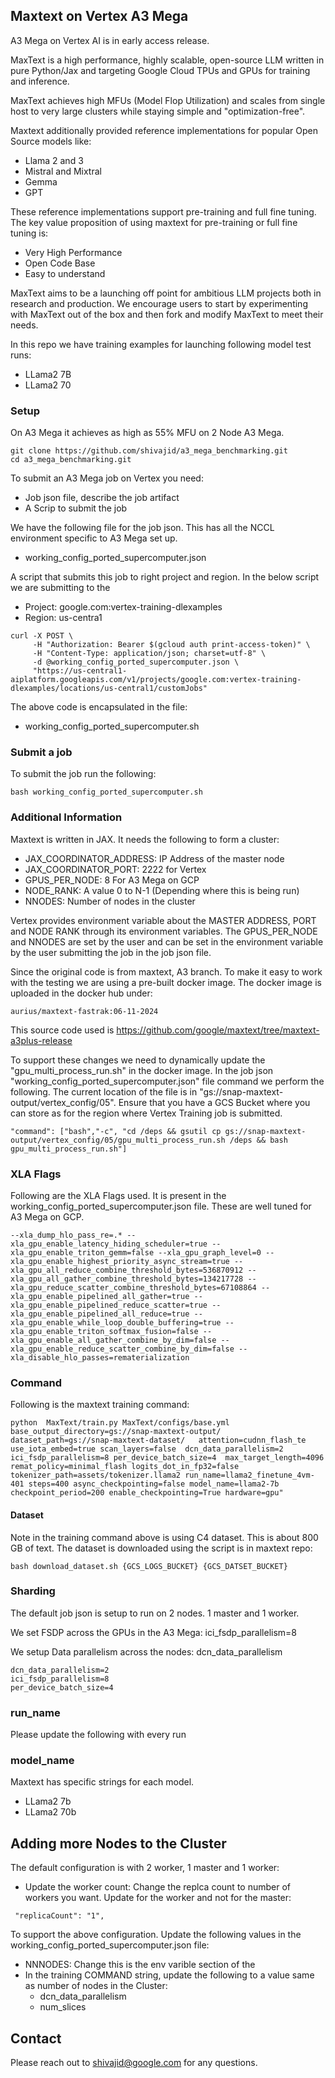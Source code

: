 ## Maxtext on Vertex A3 Mega

A3 Mega on Vertex AI is in early access release. 

MaxText is a high performance, highly scalable, open-source LLM written in pure Python/Jax and targeting Google Cloud TPUs and GPUs for training and inference. 


MaxText achieves high MFUs (Model Flop Utilization) and scales from single host to very large clusters while staying simple and "optimization-free".



Maxtext additionally provided reference implementations for popular Open Source models like:
- Llama 2 and 3
- Mistral and Mixtral
- Gemma
- GPT 

These reference implementations support pre-training and full fine tuning. The key value proposition of using maxtext  for pre-training or full fine tuning is:
- Very High Performance
- Open Code Base
- Easy to understand 

MaxText aims to be a launching off point for ambitious LLM projects both in research and production. We encourage users to start by experimenting with MaxText out of the box and then fork and modify MaxText to meet their needs.


In this repo we have training examples for launching following model test runs:
- LLama2 7B
- LLama2 70

### Setup
On A3 Mega it achieves as high as 55% MFU on 2 Node A3 Mega.

```
git clone https://github.com/shivajid/a3_mega_benchmarking.git
cd a3_mega_benchmarking.git

```
To submit an A3 Mega job on Vertex you need:
- Job json file, describe the job artifact
- A Scrip to submit the job

We have the following file for the job json. This has all the NCCL environment specific to A3 Mega set up.
- working_config_ported_supercomputer.json 

A script that submits this job to right project and region. In the below script we are submitting to the
- Project: google.com:vertex-training-dlexamples
- Region: us-centra1

```
curl -X POST \
     -H "Authorization: Bearer $(gcloud auth print-access-token)" \
     -H "Content-Type: application/json; charset=utf-8" \
     -d @working_config_ported_supercomputer.json \
     "https://us-central1-aiplatform.googleapis.com/v1/projects/google.com:vertex-training-dlexamples/locations/us-central1/customJobs"
```

The above code is encapsulated in the file:
- working_config_ported_supercomputer.sh
### Submit a job
To submit the job run the following:
```
bash working_config_ported_supercomputer.sh
```

### Additional Information

Maxtext is written in JAX. It needs the following to form a cluster:
- JAX_COORDINATOR_ADDRESS: IP Address of the master node
- JAX_COORDINATOR_PORT: 2222 for Vertex
- GPUS_PER_NODE: 8 For A3 Mega on GCP
- NODE_RANK: A value 0 to N-1 (Depending where this is being run)
- NNODES: Number of nodes in the cluster

Vertex provides environment variable about the MASTER ADDRESS, PORT and NODE RANK through its environment variables. The GPUS_PER_NODE and NNODES are set by the user and can be set in the environment variable by the user submitting the job in the job json file.

Since the original code is from maxtext, A3 branch. To make it easy to work with the testing we are using a pre-built docker image. The docker image is uploaded in the docker hub under:
```
aurius/maxtext-fastrak:06-11-2024
```

This source code used is https://github.com/google/maxtext/tree/maxtext-a3plus-release

To support these changes we need to dynamically update the "gpu_multi_process_run.sh" in the docker image. In the job json "working_config_ported_supercomputer.json" file command we perform the following. The current location of the file is in "gs://snap-maxtext-output/vertex_config/05". Ensure that you have a GCS Bucket where you can store as for the region where Vertex Training job is submitted.


```
"command": ["bash","-c", "cd /deps && gsutil cp gs://snap-maxtext-output/vertex_config/05/gpu_multi_process_run.sh /deps && bash gpu_multi_process_run.sh"]
```

### XLA Flags

Following are the XLA Flags used. It is present in the working_config_ported_supercomputer.json file. These are well tuned for A3 Mega on GCP.

```
--xla_dump_hlo_pass_re=.* --xla_gpu_enable_latency_hiding_scheduler=true --xla_gpu_enable_triton_gemm=false --xla_gpu_graph_level=0 --xla_gpu_enable_highest_priority_async_stream=true --xla_gpu_all_reduce_combine_threshold_bytes=536870912 --xla_gpu_all_gather_combine_threshold_bytes=134217728 --xla_gpu_reduce_scatter_combine_threshold_bytes=67108864 --xla_gpu_enable_pipelined_all_gather=true --xla_gpu_enable_pipelined_reduce_scatter=true --xla_gpu_enable_pipelined_all_reduce=true --xla_gpu_enable_while_loop_double_buffering=true --xla_gpu_enable_triton_softmax_fusion=false --xla_gpu_enable_all_gather_combine_by_dim=false --xla_gpu_enable_reduce_scatter_combine_by_dim=false --xla_disable_hlo_passes=rematerialization
```

### Command

Following is the maxtext training command:

```
python  MaxText/train.py MaxText/configs/base.yml base_output_directory=gs://snap-maxtext-output/ dataset_path=gs://snap-maxtext-dataset/   attention=cudnn_flash_te  use_iota_embed=true scan_layers=false  dcn_data_parallelism=2 ici_fsdp_parallelism=8 per_device_batch_size=4  max_target_length=4096 remat_policy=minimal_flash logits_dot_in_fp32=false  tokenizer_path=assets/tokenizer.llama2 run_name=llama2_finetune_4vm-401 steps=400 async_checkpointing=false model_name=llama2-7b checkpoint_period=200 enable_checkpointing=True hardware=gpu"
```
#### Dataset
Note in the training command above is using C4 dataset. This is about 800 GB of text. The dataset is downloaded using the script is in maxtext repo:

```
bash download_dataset.sh {GCS_LOGS_BUCKET} {GCS_DATSET_BUCKET}
```

### Sharding

The default job json is setup to run on 2 nodes. 1 master and 1 worker.

We set FSDP across the GPUs in the A3 Mega: ici_fsdp_parallelism=8 

We setup Data parallelism across the nodes: dcn_data_parallelism

```
dcn_data_parallelism=2 
ici_fsdp_parallelism=8 
per_device_batch_size=4
```

### run_name

Please update the following with every run

### model_name

Maxtext has specific strings for each model. 
- LLama2 7b
- LLama2 70b

## Adding more Nodes to the Cluster

The default configuration is with 2 worker, 1 master and 1 worker:

- Update the worker count:
Change the replca count to number of workers you want. Update for the worker and not for the master:
```
 "replicaCount": "1",
```

To support the above configuration. Update the following values in the working_config_ported_supercomputer.json file:

- NNNODES: Change this is the env varible section of the 
- In the training COMMAND string, update the following to a value same as number of nodes in the Cluster:
    - dcn_data_parallelism
    - num_slices
  
## Contact

Please reach out to shivajid@google.com for any questions.








